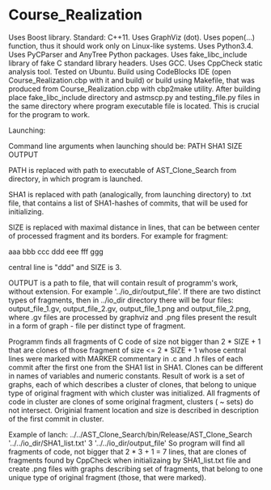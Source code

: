 ﻿# Course_Realization
Uses Boost library.
Standard: C++11.
Uses GraphViz (dot).
Uses popen(...) function, thus it should work only on Linux-like systems. 
Uses Python3.4.
Uses PyCParser and AnyTree Python packages.
Uses fake_libc_include library of fake C standard library headers.
Uses GCC.
Uses CppCheck static analysis tool.
Tested on Ubuntu. 
Build using CodeBlocks IDE (open Course_Realization.cbp with it and build) or build using Makefile, that was produced from Course_Realization.cbp with cbp2make utility.
After building place fake_libc_include directory and astmscp.py and testing_file.py files in the same directory where program executable file is located. 
This is crucial for the program to work.

Launching:

Command line arguments when launching should be: PATH SHA1 SIZE OUTPUT

PATH is replaced with path to executable of AST_Clone_Search from directory, in which program is launched.

SHA1 is replaced with path (analogically, from launching directory) to .txt file, that contains a list of SHA1-hashes of commits, that will be used for initializing.

SIZE is replaced with maximal distance in lines, that can be between center of processed fragment and  its borders.
For example for fragment:

aaa
bbb
ccc
ddd
eee
fff
ggg

central line is "ddd" and  SIZE is 3.

OUTPUT is a path to file, that will contain result of programm's work, without extension. 
For example '../io_dir/output_file'. If there are two distinct types of fragments, then in ../io_dir directory there will be four files:
output_file_1.gv, output_file_2.gv, output_file_1.png and output_file_2.png, where .gv files are processed by graphviz and .png files present the result in a form of graph - file per distinct type of fragment.

Programm finds all fragments of C code of size not bigger than 2 * SIZE + 1 that are clones of those fragment of size <= 2 * SIZE + 1 
whose central lines were marked with MARKER commentary in .c and .h files of each commit after the first one from the SHA1 list in SHA1. 
Clones can be different in names of variables and numeric constants. Result of work is a set of graphs, each of which describes a cluster of clones, 
that belong to unique type of original fragment with which cluster was initialized. All fragments of code in cluster are clones of some original fragment, 
clusters ( ~ sets) do not intersect. Originial frament location and size is described in description of the first commit in cluster.

Example of lanch:
../../AST_Clone_Search/bin/Release/AST_Clone_Search '../../io_dir/SHA1_list.txt' 3 '../../io_dir/output_file'
So program will find all fragments of code, not bigger that 2 * 3 + 1 = 7 lines, that are clones of fragments found by CppCheck when initializaing by SHA1_list.txt file 
and create .png files with graphs describing set of fragments, that belong to one unique type of original fragment (those, that were marked).
